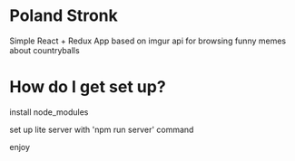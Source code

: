 # Poland Stronk

Simple React + Redux App based on imgur api for browsing funny memes about countryballs

# How do I get set up?
   install node_modules
  
   set up lite server with 'npm run server' command
  
   enjoy
